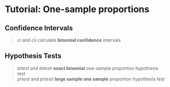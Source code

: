 #  Tutorial: One-sample proportions #

## Confidence Intervals ##
> *ci* and *cii* calculate **binomial confidence** intervals

## Hypothesis Tests ##
> *bitest* and *bitesti* **exact binomial** one-sample proportion hypothesis test  
> *prtest* and *prtesti* **large sample one sample** proportion hypothesis test



